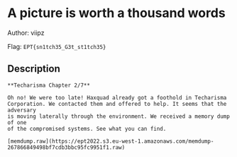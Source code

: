 # A picture is worth a thousand words
Author: viipz

Flag: `EPT{sn1tch35_G3t_st1tch35}`
## Description
```
**Techarisma Chapter 2/7**

Oh no! We were too late! Haxquad already got a foothold in Techarisma
Corporation. We contacted them and offered to help. It seems that the adversary
is moving laterally through the environment. We received a memory dump of one
of the compromised systems. See what you can find.

[memdump.raw](https://ept2022.s3.eu-west-1.amazonaws.com/memdump-267866849498bf7cdb3bbc95fc9951f1.raw)
```

